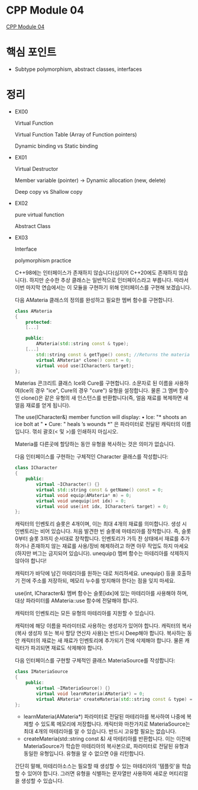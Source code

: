 # CPP Module 04

[CPP Module 04](https://brassy-plate-60f.notion.site/CPP-Module-04-cbdbbb9f549747b69228b48936a2ee8c?pvs=4)

# 핵심 포인트

- Subtype polymorphism, abstract classes, interfaces

# 정리

- EX00
    
    Virtual Function
    
    Virtual Function Table (Array of Function pointers)
    
    Dynamic binding vs Static binding
    
- EX01
    
    Virtual Destructor
    
    Member variable (pointer) → Dynamic allocation (new, delete)
    
    Deep copy vs Shallow copy
    
- EX02
    
    pure virtual function
    
    Abstract Class
    
- EX03
    
    Interface
    
    polymorphism practice
    
    C++98에는 인터페이스가 존재하지 않습니다(심지어 C++20에도 존재하지 않습니다). 하지만 순수한 추상 클래스는 일반적으로 인터페이스라고 부릅니다. 따라서 이번 마지막 연습에서는 이 모듈을 구현하기 위해 인터페이스를 구현해 보겠습니다.
    
    다음 AMateria 클래스의 정의를 완성하고 필요한 멤버 함수를 구현합니다.
    
    ```cpp
    class AMateria
    {
    	protected:
    	[...]
    
    	public:
    		AMateria(std::string const & type);
    	[...]
    		std::string const & getType() const; //Returns the materia type
    		virtual AMateria* clone() const = 0;
    		virtual void use(ICharacter& target);
    };
    ```
    
    Materias 콘크리트 클래스 Ice와 Cure를 구현합니다. 소문자로 된 이름을 사용하여(Ice의 경우 "ice", Cure의 경우 "cure") 유형을 설정합니다. 물론 그 멤버 함수인 clone()은 같은 유형의 새 인스턴스를 반환합니다(즉, 얼음 재료를 복제하면 새 얼음 재료를 얻게 됩니다).
    
    The use(ICharacter&) member function will display:
    • Ice: "* shoots an ice bolt at <name> "
    • Cure: " heals <name>’s wounds *"
    <name> 은 파라미터로 전달된 캐릭터의 이름입니다. 꺾쇠 괄호(< 및 >)를 인쇄하지 마십시오.
    
    Materia를 다른곳에 할당하는 동안 유형을 복사하는 것은 의미가 없습니다.
    
    다음 인터페이스를 구현하는 구체적인 Character 클래스를 작성합니다:
    
    ```cpp
    class ICharacter
    {
    	public:
    		virtual ~ICharacter() {}
    		virtual std::string const & getName() const = 0;
    		virtual void equip(AMateria* m) = 0;
    		virtual void unequip(int idx) = 0;
    		virtual void use(int idx, ICharacter& target) = 0;
    };
    ```
    
    캐릭터의 인벤토리 슬롯은 4개이며, 이는 최대 4개의 재료를 의미합니다.
    생성 시 인벤토리는 비어 있습니다. 처음 발견한 빈 슬롯에 마테리아를 장착합니다. 즉, 슬롯 0부터 슬롯 3까지 순서대로 장착합니다. 인벤토리가 가득 찬 상태에서 재료를 추가하거나 존재하지 않는 재료를 사용/장비 해제하려고 하면 아무 작업도 하지 마세요(하지만 버그는 금지되어 있습니다). unequip() 멤버 함수는 마테리아를 삭제하지 않아야 합니다!
    
    캐릭터가 바닥에 남긴 마테리아를 원하는 대로 처리하세요.
    unequip() 등을 호출하기 전에 주소를 저장하되, 메모리 누수를 방지해야 한다는 점을 잊지 마세요.
    
    use(int, ICharacter&) 멤버 함수는 슬롯[idx]에 있는 마테리아를 사용해야 하며, 대상 파라미터를 AMateria::use 함수에 전달해야 합니다.
    
    캐릭터의 인벤토리는 모든 유형의 마테리아를 지원할 수 있습니다.
    
    캐릭터에 해당 이름을 파라미터로 사용하는 생성자가 있어야 합니다. 캐릭터의 복사(복사 생성자 또는 복사 할당 연산자 사용)는 반드시 Deep해야 합니다.
    복사하는 동안 캐릭터의 재료는 새 재료가 인벤토리에 추가되기 전에 삭제해야 합니다. 물론 캐릭터가 파괴되면 재료도 삭제해야 합니다.
    
    다음 인터페이스를 구현할 구체적인 클래스 MateriaSource를 작성합니다:
    
    ```cpp
    class IMateriaSource
    {
    	public:
    		virtual ~IMateriaSource() {}
    		virtual void learnMateria(AMateria*) = 0;
    		virtual AMateria* createMateria(std::string const & type) = 0;
    };
    ```
    
    - learnMateria(AMateria*)
    파라미터로 전달된 마테리아를 복사하여 나중에 복제할 수 있도록 메모리에 저장합니다. 캐릭터와 마찬가지로 MateriaSource는 최대 4개의 마테리아를 알 수 있습니다. 반드시 고유할 필요는 없습니다.
    - createMateria(std::string const &)
    새 마테리아를 반환합니다. 이는 이전에 MateriaSource가 학습한 마테리아의 복사본으로, 파라미터로 전달된 유형과 동일한 유형입니다. 유형을 알 수 없으면 0을 리턴합니다.
    
    간단히 말해, 마테리아소스는 필요할 때 생성할 수 있는 마테리아의 '템플릿'을 학습할 수 있어야 합니다. 그러면 유형을 식별하는 문자열만 사용하여 새로운 머티리얼을 생성할 수 있습니다.
